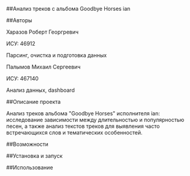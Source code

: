 ##Анализ треков с альбома Goodbye Horses ian

##Авторы

Харазов Роберт Георгревич

ИСУ: 46912

Парсинг, очистка и подготовка данных

Палымов Михаил Сергеевич

ИСУ: 467140

Анализ данных, dashboard

##Описание проекта

Анализ треков альбома "Goodbye Horses" исполнителя ian: исследование зависимости между длительностью и популярностью песен, а также анализ текстов треков для выявления часто встречающихся слов и тематических особенностей.

##Возможности


##Установка и запуск

##Использование
